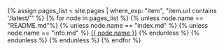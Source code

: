 {% assign pages_list = site.pages | where_exp: "item", "item.url contains '/latest/'" %}
{% for node in pages_list %}
  {% unless node.name == "README.md"%}
    {% unless node.name == "index.md" %}
      {% unless node.name == "info.md" %}
<a href="{{ site.baseurl }}{{ node.url  | remove_first: '/' }}">{{ node.name }}</a>
      {% endunless %}
    {% endunless %}
  {% endunless %}
{% endfor %}